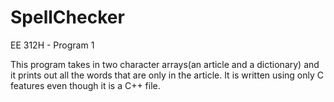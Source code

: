 # SpellChecker
EE 312H - Program 1

This program takes in two character arrays(an article and a dictionary) and it prints out all the words that are
only in the article. It is written using only C features even though it is a C++ file.

